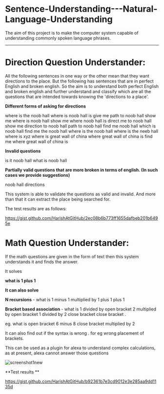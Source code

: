 # Sentence-Understanding---Natural-Language-Understanding

The aim of this project is to make the computer system capable of understanding commonly spoken language phrases.
____ 

Direction Question Understander:
===
All the following sentences in one way or the other mean that they want directions to the place.
But the following has sentences that are in perfect English and broken english.
So the aim is to understand both perfect English and broken english and further understand and classify which 
are all the questions that are intended towards knowing the 'directions to a place'.

**Different forms of asking for directions**

where is the noob hall
where is noob hall is
give me path to noob hall
show me where is noob hall
show me where noob hall is
direct me to noob hall
show me direction to noob hall
path to noob hall
find me noob hall
which is noob hall
find me the noob hall
where is the noob hall
where is the neeb hall
where is xyz
where is great wall of china
where great wall of china is
find me where great wall of china is

**Invalid questions**

is it noob hall
what is noob hall

**Partially valid questions that are more broken in terms of english. (In such cases we provide suggestions)**

noob hall directions

This system is able to validate the questions as valid and invalid. And more than that it can extract the place being
searched for.

The test results are as follows:

https://gist.github.com/HarishAtGitHub/2ec08b6b773ff1655dafbeb201b6495e


Math Question Understander:
===

If the math questions are given in the form of text then this system understands it and finds the answer.

It solves

**what is 1 plus 1**

**It can also solve**

**N recursions** - what is 1 minus 1 multiplied by 1 plus 1 plus 1

**Bracket based association** - what is 1 divided by open bracket 2 multiplied by open bracket 1 divided by 2 close bracket close bracket .

eg. what is open bracket 6 minus 8 close bracket multiplied by 2

It can also find out if the syntax is wrong . for eg wrong placement of brackets.


This can be used as a plugin for alexa to understand complex calculations, as at present, alexa cannot answer those questions

![screenshot1new](https://cloud.githubusercontent.com/assets/5524260/21380604/4c18bd1e-c70b-11e6-8469-0e6f93d94d64.png)

**Test results **

https://gist.github.com/HarishAtGitHub/b92361b7e3cd9012e3e285aa9dd1135d



